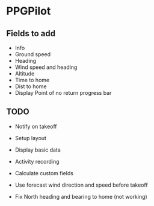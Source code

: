 # PPGPilot

## Fields to add

- Info
- Ground speed
- Heading
- Wind speed and heading
- Altitude
- Time to home
- Dist to home
- Display Point of no return progress bar
 
## TODO

- Notify on takeoff
- Setup layout
- Display basic data
- Activity recording
- Calculate custom fields
- Use forecast wind direction and speed before takeoff

- Fix North heading and bearing to home (not working)